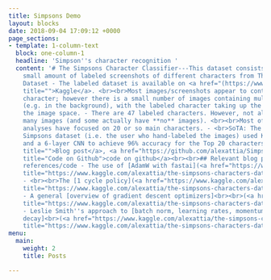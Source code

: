 ```yaml
---
title: Simpsons Demo
layout: blocks
date: 2018-09-04 17:09:12 +0000
page_sections:
- template: 1-column-text
  block: one-column-1
  headline: 'Simpson''s character recognition '
  content: '# The Simpsons Character Classifier---This dataset consists of a relatively
    small amount of labeled screenshots of different characters from The Simpsons.##
    Dataset - The labeled dataset is available on <a href="(https://www.kaggle.com/alexattia/the-simpsons-characters-dataset"
    title="">Kaggle</a>. <br><br>Most images/screenshots appear to contain only one
    character; however there is a small number of images containing multiple characters
    (e.g. in the background), with the labeled character taking up the majority of
    the image space. - There are 47 labeled characters. However, not all contain very
    many images (and some actually have **no** images). <br><br>Most of the previous
    analyses have focused on 20 or so main characters. - <br>SoTA: The author of the
    Simpsons dataset (i.e. the user who hand-labeled the images) used Keras/Tensorflow
    and a 6-layer CNN to achieve 96% accuracy for the Top 20 characters. <a href="(https://medium.com/alex-attia-blog/the-simpsons-character-recognition-using-keras-d8e1796eae36"
    title="">Blog post</a>, <a href="https://github.com/alexattia/SimpsonRecognition/blob/master/Data%20Processing%20and%20Learning.ipynb"
    title="Code on Github">code on github</a><br><br>## Relevant blog posts or fastai
    references/code - The use of [AdamW with fastai](<a href="https://www.kaggle.com/alexattia/the-simpsons-characters-dataset"
    title="https://www.kaggle.com/alexattia/the-simpsons-characters-dataset">http://www.fast.ai/2018/07/02/adam-weight-decay/</a>)
    - <br><br>The [1 cycle policy](<a href="https://www.kaggle.com/alexattia/the-simpsons-characters-dataset"
    title="https://www.kaggle.com/alexattia/the-simpsons-characters-dataset">https://sgugger.github.io/the-1cycle-policy.html</a>)
    - A general [overview of gradient descent optimizers]<br><br>(<a href="https://www.kaggle.com/alexattia/the-simpsons-characters-dataset"
    title="https://www.kaggle.com/alexattia/the-simpsons-characters-dataset">http://ruder.io/optimizing-gradient-descent/</a>)
    - Leslie Smith''s approach to [batch norm, learning rates, momentum, and weight
    decay]<br>(<a href="https://www.kaggle.com/alexattia/the-simpsons-characters-dataset"
    title="https://www.kaggle.com/alexattia/the-simpsons-characters-dataset">https://arxiv.org/pdf/1803.09820.pdf</a>)'
menu:
  main:
    weight: 2
    title: Posts

---
```

